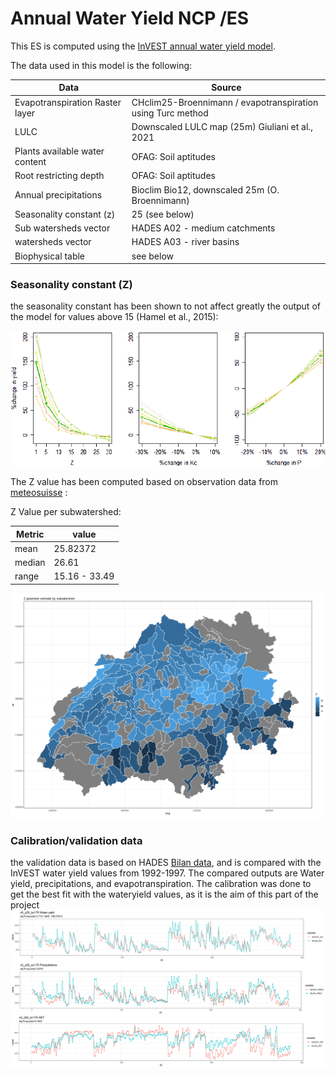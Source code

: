 # Annual Water Yield NCP /ES

This ES is computed using the [InVEST annual water yield model](https://storage.googleapis.com/releases.naturalcapitalproject.org/invest-userguide/latest/annual_water_yield.html). 

The data used in this model is the following: 

| Data                            | Source                                                      |
| ------------------------------- | ----------------------------------------------------------- |
| Evapotranspiration Raster layer | CHclim25-Broennimann / evapotranspiration using Turc method |
| LULC                            | Downscaled LULC map (25m) Giuliani et al., 2021             |
| Plants available water content  | OFAG: Soil aptitudes                                        |
| Root restricting depth          | OFAG: Soil aptitudes                                        |
| Annual precipitations           | Bioclim Bio12, downscaled 25m (O. Broennimann)              |
| Seasonality constant (z)        | 25 (see below)                                              |
| Sub watersheds vector           | HADES A02 - medium catchments                               |
| watersheds vector               | HADES A03 - river basins                                    |
| Biophysical table               | see below                                                   |

### Seasonality constant (Z)

the seasonality constant has been shown to not affect greatly the output of the model for values above 15 (Hamel et al., 2015): 

![](https://github.com/ValParCH/ValparCH/blob/main/annual_water_yield/figs/Z_Kc_P.png)

The Z value has been computed based on observation data from [meteosuisse](https://www.meteosuisse.admin.ch/product/input/climate-data/normwerte-pro-messgroesse/np8110/nvrep_np8110_rsd010m0_f.pdf) : 

Z Value per subwatershed: 

| Metric | value         |
| ------ | ------------- |
| mean   | 25.82372      |
| median | 26.61         |
| range  | 15.16 - 33.49 |

![](https://github.com/ValParCH/ValparCH/blob/main/annual_water_yield/figs/subwsheds_Z.png)


### Calibration/validation data

the validation data is based on HADES [Bilan data](https://atlashydrologique.ch/produits/version-imprimee/bilan-hydrique/tableau6-3-1), and is compared with the InVEST water yield values from 1992-1997. The compared outputs are Water yield, precipitations, and evapotranspiration. The calibration was done to get the best fit with the wateryield values, as it is the aim of this part of the project
![](https://github.com/ValParCH/ValparCH/blob/main/annual_water_yield/figs/v5_z25_kc175_plot.png)

